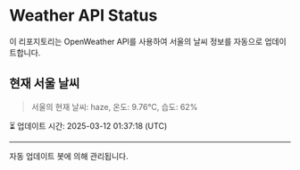 
# Weather API Status

이 리포지토리는 OpenWeather API를 사용하여 서울의 날씨 정보를 자동으로 업데이트합니다.

## 현재 서울 날씨
> 서울의 현재 날씨: haze, 온도: 9.76°C, 습도: 62%

⏳ 업데이트 시간: 2025-03-12 01:37:18 (UTC)

---
자동 업데이트 봇에 의해 관리됩니다.
